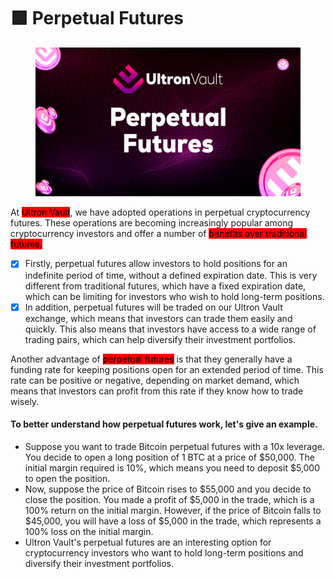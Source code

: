 # 🟪 Perpetual Futures

<figure><img src="../.gitbook/assets/10 (1).png" alt=""><figcaption></figcaption></figure>

At <mark style="background-color:red;">Ultron Vault</mark>, we have adopted operations in perpetual cryptocurrency futures. These operations are becoming increasingly popular among cryptocurrency investors and offer a number of <mark style="background-color:red;">benefits over traditional futures.</mark>

* [x] Firstly, perpetual futures allow investors to hold positions for an indefinite period of time, without a defined expiration date. This is very different from traditional futures, which have a fixed expiration date, which can be limiting for investors who wish to hold long-term positions.
* [x] In addition, perpetual futures will be traded on our Ultron Vault exchange, which means that investors can trade them easily and quickly. This also means that investors have access to a wide range of trading pairs, which can help diversify their investment portfolios.

Another advantage of <mark style="background-color:red;">perpetual futures</mark> is that they generally have a funding rate for keeping positions open for an extended period of time. This rate can be positive or negative, depending on market demand, which means that investors can profit from this rate if they know how to trade wisely.

#### To better understand how perpetual futures work, let's give an example.

* Suppose you want to trade Bitcoin perpetual futures with a 10x leverage. You decide to open a long position of 1 BTC at a price of $50,000. The initial margin required is 10%, which means you need to deposit $5,000 to open the position.
* Now, suppose the price of Bitcoin rises to $55,000 and you decide to close the position. You made a profit of $5,000 in the trade, which is a 100% return on the initial margin. However, if the price of Bitcoin falls to $45,000, you will have a loss of $5,000 in the trade, which represents a 100% loss on the initial margin.
* Ultron Vault's perpetual futures are an interesting option for cryptocurrency investors who want to hold long-term positions and diversify their investment portfolios.
